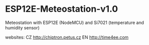 # ESP12E-Meteostation-v1.0
Meteostation with ESP12E (NodeMCU) and Si7021 (temperature and humidity sensor)

websites: 
CZ http://chiptron.petus.cz
EN http://time4ee.com
